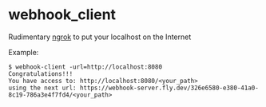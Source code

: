 # webhook_client

Rudimentary <a href="https://ngrok.com">ngrok</a> to put your localhost on the Internet

Example:

```console
$ webhook-client -url=http://localhost:8080
Congratulations!!!
You have access to: http://localhost:8080/<your_path>
using the next url: https://webhook-server.fly.dev/326e6580-e380-41a0-8c19-786a3e4f7fd4/<your_path>
```                                                                                   
